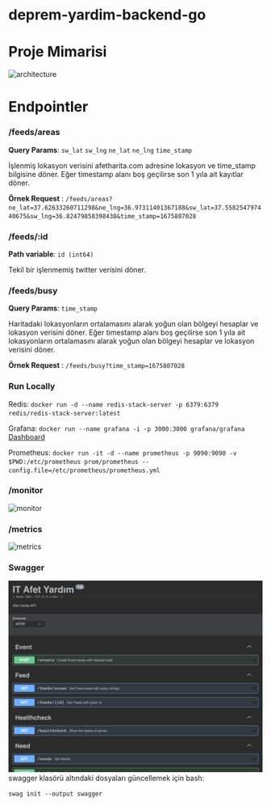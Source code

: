 # deprem-yardim-backend-go

# Proje Mimarisi

![architecture](/docs/architecture.png)

# Endpointler

### /feeds/areas

**Query Params**: `sw_lat` `sw_lng` `ne_lat` `ne_lng` `time_stamp`

İşlenmiş lokasyon verisini afetharita.com adresine lokasyon ve time_stamp bilgisine döner. Eğer timestamp alanı boş geçilirse son 1 yıla ait kayıtlar döner.

**Örnek Request** : `/feeds/areas?ne_lat=37.62633260711298&ne_lng=36.97311401367188&sw_lat=37.558254797440675&sw_lng=36.82479858398438&time_stamp=1675807028`
### /feeds/:id

**Path variable**: `id (int64)`

Tekil bir işlenmemiş twitter verisini döner.

### /feeds/busy

**Query Params**: `time_stamp`

Haritadaki lokasyonların ortalamasını alarak yoğun olan bölgeyi hesaplar ve lokasyon verisini döner. Eğer timestamp alanı boş geçilirse son 1 yıla ait lokasyonların ortalamasını alarak yoğun olan bölgeyi hesaplar ve lokasyon verisini döner.

**Örnek Request** : `/feeds/busy?time_stamp=1675807028`

### Run Locally

Redis: `docker run -d --name redis-stack-server -p 6379:6379 redis/redis-stack-server:latest`

Grafana: `docker run --name grafana -i -p 3000:3000 grafana/grafana`
[Dashboard](https://grafana.com/grafana/dashboards/6671-go-processes/)

Prometheus: `docker run -it -d --name prometheus -p 9090:9090 -v $PWD:/etc/prometheus prom/prometheus --config.file=/etc/prometheus/prometheus.yml`

### /monitor

![monitor](/docs/fiber-monitor.png)

### /metrics

![metrics](/docs/metrics.png)

### Swagger
![swagger](/docs/swagger.png)
swagger klasörü altındaki dosyaları güncellemek için bash:
```
swag init --output swagger 
```